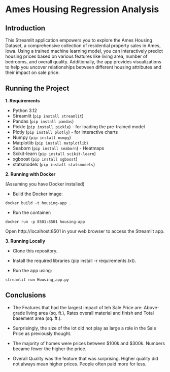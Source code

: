 # Ames Housing Regression Analysis

## **Introduction**

This Streamlit application empowers you to explore the Ames Housing Dataset, a comprehensive collection of residential property sales in Ames, Iowa. Using a trained machine learning model, you can interactively predict housing prices based on various features like living area, number of bedrooms, and overall quality. Additionally, the app provides visualizations to help you uncover relationships between different housing attributes and their impact on sale price.

## Running the Project

**1. Requirements**

* Python 3.12
* Streamlit (`pip install streamlit`)
* Pandas (`pip install pandas`)
* Pickle (`pip install pickle`) - for loading the pre-trained model
* Plotly (`pip install plotly`) - for interactive charts
* Numpy (`pip install numpy`)
* Matplotlib (`pip install matplotlib`)
* Seaborn (`pip install seaborn`) - Heatmaps
* Scikit-learn (`pip install scikit-learn`)
* xgboost (`pip install xgboost`)
* statsmodels  (`pip install statsmodels`)

**2. Running with Docker**

(Assuming you have Docker installed)

* Build the Docker image:

```docker build -t housing-app .```

* Run the container:

```docker run -p 8501:8501 housing-app```

Open http://localhost:8501 in your web browser to access the Streamlit app.

**3. Running Locally**

* Clone this repository.

* Install the required libraries (pip install -r requirements.txt).

* Run the app using:

```streamlit run Housing_app.py```

## Conclusions

* The Features that had the largest impact of teh Sale Price are: Above-grade living area (sq. ft.), Rates overall material and finish and Total basement area (sq. ft.).

* Surprisingly, the size of the lot did not play as large a role in the Sale Price as previously thought.

* The majority of homes were prices between $100k and $300k. Numbers became fewer the higher the price. 

* Overall Quality was the feature that was surprising. Higher quality did not always mean higher prices. People often paid more for less. 
